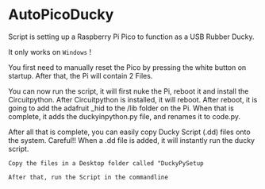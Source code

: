 # AutoPicoDucky
Script is setting up a Raspberry Pi Pico to function as a USB Rubber Ducky.

It only works on ```Windows``` !

You first need to manually reset the Pico by pressing the white button on startup.
After that, the Pi will contain 2 Files. 

You can now run the script, it will first nuke the Pi, reboot it and install the Circuitpython.
After Circuitpython is installed, it will reboot. After reboot, it is going to add the adafruit _hid to the /lib folder on the Pi.
When that is complete, it adds the duckyinpython.py file, and renames it to code.py.

After all that is complete, you can easily copy Ducky Script (.dd) files onto the system.
Careful!! When a .dd file is added, it will instantly run the ducky script.

```Copy the files in a Desktop folder called "DuckyPySetup```

```After that, run the Script in the commandline```
